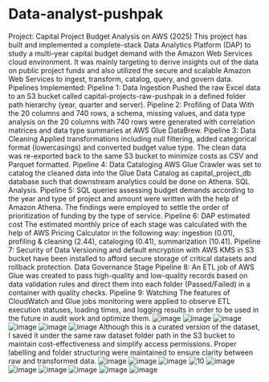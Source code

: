 # Data-analyst-pushpak
Project: Capital Project Budget Analysis on AWS (2025)
This project has built and implemented a complete-stack Data Analytics Platform (DAP) to study a multi-year capital budget demand with the Amazon Web Services cloud environment. It was mainly targeting to derive insights out of the data on public project funds and also utilized the secure and scalable Amazon Web Services to ingest, transform, catalog, query, and govern data.
Pipelines Implemented:
Pipeline 1: Data Ingestion Pushed the raw Excel data to an S3 bucket called capital-projects-raw-pushpak in a defined folder path hierarchy (year, quarter and server).
Pipeline 2: Profiling of Data With the 20 columns and 740 rows, a schema, missing values, and data type analysis on the 20 columns with 740 rows were generated with correlation matrices and data type summaries at AWS Glue DataBrew.
Pipeline 3: Data Cleaning Applied transformations including null filtering, added categorical format (lowercasings) and converted budget value type. The clean data was re-exported back to the same S3 bucket to minimize costs as CSV and Parquet formatted.
Pipeline 4: Data Cataloging AWS Glue Crawler was set to catalog the cleaned data into the Glue Data Catalog as capital_project_db database such that downstream analytics could be done on Athena. SQL Analysis. 
Pipeline 5: SQL queries assessing budget demands according to the year and type of project and amount were written with the help of Amazon Athena. The findings were employed to settle the order of prioritization of funding by the type of service.
Pipeline 6: DAP estimated cost The estimated monthly price of each stage was calculated with the help of AWS Pricing Calculator in the following way: ingestion (0.01), profiling & cleaning (2.44), cataloging (0.41), summarization (10.41).
Pipeline 7: Security of Data Versioning and default encryption with AWS KMS in S3 bucket have been installed to afford secure storage of critical datasets and rollback protection. Data Governance Stage
Pipeline 8: An ETL job of AWS Glue was created to pass high-quality and low-quality records based on data validation rules and direct them into each folder (Passed/Failed) in a container with quality checks.
Pipeline 9: Watching The features of CloudWatch and Glue jobs monitoring were applied to observe ETL execution statuses, loading times, and logging results in order to be used in the future in audit work and optimize them.
![image](https://github.com/user-attachments/assets/3f64d1bc-a109-4314-8fcc-a961f464b95a)
![image](https://github.com/user-attachments/assets/306bf15d-51d3-4f2c-a313-c335251afedf)
![image](https://github.com/user-attachments/assets/e136221d-5b5b-4712-bb75-d94fb5897905)
![image](https://github.com/user-attachments/assets/8b682c31-c139-48a4-8887-78bdc62b09b3)
![image](https://github.com/user-attachments/assets/d7a00676-b2bb-4d30-9efa-ee189b8f6e10)
![image](https://github.com/user-attachments/assets/7ad0ab2f-3341-4ef6-82b9-5e459e9570de)
Although this is a curated version of the dataset, I saved it under the same raw dataset folder path in the S3 bucket to maintain cost-effectiveness and simplify access permissions. Proper labelling and folder structuring were maintained to ensure clarity between raw and transformed data.
![image](https://github.com/user-attachments/assets/129e8604-5866-4cfe-9b5e-8b8c2785bd57)
![image](https://github.com/user-attachments/assets/29d5d6fa-159c-4db2-a961-702ddd8e89dd)
![image](https://github.com/user-attachments/assets/500b370b-711f-4bb0-bf5a-437b23a43e6d)
![10](https://github.com/user-attachments/assets/c6999219-93a4-4dae-8c05-7a73a199a2bd)
![image](https://github.com/user-attachments/assets/75d56a0d-7af7-4629-9a92-030055594f95)
![image](https://github.com/user-attachments/assets/094a9c93-fcc3-4399-b25c-35ab21c2d2db)
![image](https://github.com/user-attachments/assets/cba6e410-7c44-4c2b-abb1-f733bb00cb62)
![image](https://github.com/user-attachments/assets/98100ec4-3b2f-4712-afd1-b8184285251b)
![image](https://github.com/user-attachments/assets/fb9c3cbd-ac5c-48a8-8ba9-73e0221cdcbc)
![image](https://github.com/user-attachments/assets/4f0dc7af-adf8-40d5-817b-75b014515112)


